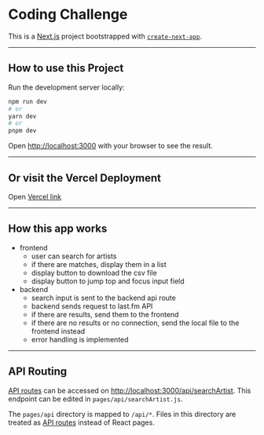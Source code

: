 # Coding Challenge

This is a [Next.js](https://nextjs.org/) project bootstrapped with [`create-next-app`](https://github.com/vercel/next.js/tree/canary/packages/create-next-app).

---

## How to use this Project

Run the development server locally:

```bash
npm run dev
# or
yarn dev
# or
pnpm dev
```

Open [http://localhost:3000](http://localhost:3000) with your browser to see the result.

---

## Or visit the Vercel Deployment

Open [Vercel link](link)

---

## How this app works

- frontend
  - user can search for artists
  - if there are matches, display them in a list
  - display button to download the csv file
  - display button to jump top and focus input field
- backend
  - search input is sent to the backend api route
  - backend sends request to last.fm API
  - if there are results, send them to the frontend
  - if there are no results or no connection, send the local file to the frontend instead
  - error handling is implemented

---

## API Routing

[API routes](https://nextjs.org/docs/api-routes/introduction) can be accessed on [http://localhost:3000/api/searchArtist](http://localhost:3000/api/searchArtist). This endpoint can be edited in `pages/api/searchArtist.js`.

The `pages/api` directory is mapped to `/api/*`. Files in this directory are treated as [API routes](https://nextjs.org/docs/api-routes/introduction) instead of React pages.
